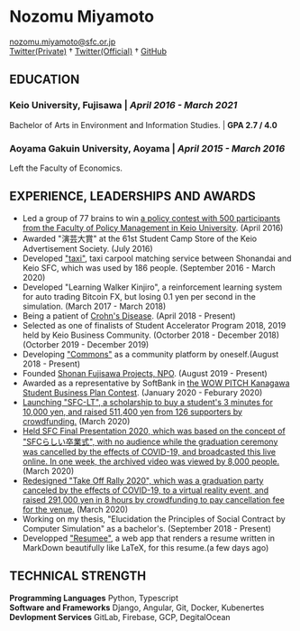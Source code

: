 # Nozomu Miyamoto
nozomu.miyamoto@sfc.or.jp  
[Twitter(Private)](https://twitter.com/nontan_univ) † [Twitter(Official)](https://twitter.com/NozomuMiyamoto) † [GitHub](https://github.com/nontan18)  

## EDUCATION
### **Keio University, Fujisawa** | *April 2016 - March 2021*
Bachelor of Arts in Environment and Information Studies. | **GPA 2.7 / 4.0**

### **Aoyama Gakuin University, Aoyama** | *April 2015 - March 2016*
Left the Faculty of Economics.

## EXPERIENCE, LEADERSHIPS AND AWARDS
- Led a group of 77 brains to win [a policy contest with 500 participants from the Faculty of Policy Management in Keio University](https://gc.sfc.keio.ac.jp/cgi/class/class_top.cgi?2016_38384). (April 2016)
- Awarded "演芸大賞" at the 61st Student Camp Store of the Keio Advertisement Society. (July 2016)
- Developed ["taxi"](https://twitter.com/taxi2sfc), taxi carpool matching service between Shonandai and Keio SFC, which was used by 186 people. (September 2016 - March 2020)
- Developed "Learning Walker Kinjiro", a reinforcement learning system for auto trading Bitcoin FX, but losing 0.1 yen per second in the simulation. (March 2017 - March 2018)
- Being a patient of [Crohn's Disease](https://en.wikipedia.org/wiki/Crohn%27s_disease). (April 2018 - Present)
- Selected as one of finalists of Student Accelerator Program 2018, 2019 held by Keio Business Community. (Octorber 2018 - December 2018)(Octorber 2019 - December 2019)
- Developing ["Commons"](https://commons.ruskinics.com/) as a community platform by oneself.(August 2018 - Present)
- Founded [Shonan Fujisawa Projects, NPO](https://www.npo-homepage.go.jp/npoportal/detail/014004133). (August 2019 - Present)
- Awarded as a representative by SoftBank in [the WOW PITCH Kanagawa Student Business Plan Contest](https://www.pref.kanagawa.jp/osirase/0604/kanagawabiz-con/pitch2019.html). (January 2020 - Feburary 2020)
- [Launching "SFC-LT", a scholarship to buy a student's 3 minutes for 10,000 yen, and raised 511,400 yen from 126 supporters by crowdfunding.](https://camp-fire.jp/projects/view/186699) (March 2020)
- [Held SFC Final Presentation 2020, which was based on the concept of  "SFCらしい卒業式", with no audience while the graduation ceremony was cancelled by the effects of COVID-19, and broadcasted this live online. In one week, the archived video was viewed by 8,000 people.](https://youtu.be/yuVtFI7YfbA) (March 2020)
- [Redesigned "Take Off Rally 2020", which was a graduation party canceled by the effects of COVID-19, to a virtual reality event, and raised 291,000 yen in 8 hours by crowdfunding to pay cancellation fee for the venue.](https://camp-fire.jp/projects/view/245150) (March 2020)
- Working on my thesis, "Elucidation the Principles of Social Contract by Computer Simulation" as a bachelor's. (September 2018 - Present)
- Developped ["Resumee"](https://resumee.work), a web app that renders a resume written in MarkDown beautifully like LaTeX, for this resume.(a few days ago)

## TECHNICAL STRENGTH
**Programming Languages** Python, Typescript  
**Software and Frameworks** Django, Angular, Git, Docker, Kubenertes  
**Devlopment Services** GitLab, Firebase, GCP, DegitalOcean  
